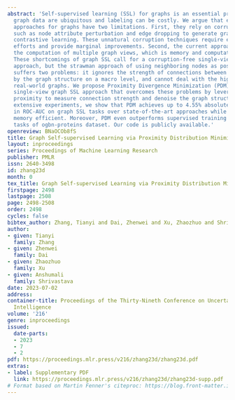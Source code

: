 ```yaml
---
abstract: 'Self-supervised learning (SSL) for graphs is an essential problem since
  graph data are ubiquitous and labeling can be costly. We argue that existing SSL
  approaches for graphs have two limitations. First, they rely on corruption techniques
  such as node attribute perturbation and edge dropping to generate graph views for
  contrastive learning. These unnatural corruption techniques require extensive tuning
  efforts and provide marginal improvements. Second, the current approaches require
  the computation of multiple graph views, which is memory and computationally inefficient.
  These shortcomings of graph SSL call for a corruption-free single-view learning
  approach, but the strawman approach of using neighboring nodes as positive examples
  suffers two problems: it ignores the strength of connections between nodes implied
  by the graph structure on a macro level, and cannot deal with the high noise in
  real-world graphs. We propose Proximity Divergence Minimization (PDM), a corruption-free
  single-view graph SSL approach that overcomes these problems by leveraging node
  proximity to measure connection strength and denoise the graph structure. Through
  extensive experiments, we show that PDM achieves up to 4.55% absolute improvement
  in ROC-AUC on graph SSL tasks over state-of-the-art approaches while being more
  memory efficient. Moreover, PDM even outperforms supervised training on node classification
  tasks of ogbn-proteins dataset. Our code is publicly available.'
openreview: BNaOCOb8fS
title: Graph Self-supervised Learning via Proximity Distribution Minimization
layout: inproceedings
series: Proceedings of Machine Learning Research
publisher: PMLR
issn: 2640-3498
id: zhang23d
month: 0
tex_title: Graph Self-supervised Learning via Proximity Distribution Minimization
firstpage: 2498
lastpage: 2508
page: 2498-2508
order: 2498
cycles: false
bibtex_author: Zhang, Tianyi and Dai, Zhenwei and Xu, Zhaozhuo and Shrivastava, Anshumali
author:
- given: Tianyi
  family: Zhang
- given: Zhenwei
  family: Dai
- given: Zhaozhuo
  family: Xu
- given: Anshumali
  family: Shrivastava
date: 2023-07-02
address:
container-title: Proceedings of the Thirty-Nineth Conference on Uncertainty in Artificial
  Intelligence
volume: '216'
genre: inproceedings
issued:
  date-parts:
  - 2023
  - 7
  - 2
pdf: https://proceedings.mlr.press/v216/zhang23d/zhang23d.pdf
extras:
- label: Supplementary PDF
  link: https://proceedings.mlr.press/v216/zhang23d/zhang23d-supp.pdf
# Format based on Martin Fenner's citeproc: https://blog.front-matter.io/posts/citeproc-yaml-for-bibliographies/
---
```

